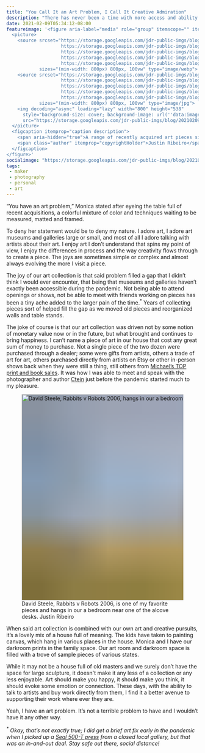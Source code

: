 ```yaml
---
title: "You Call It an Art Problem, I Call It Creative Admiration"
description: "There has never been a time with more access and ability support artists, which probably explains my incessant search and purchasing habits."
date: 2021-02-09T05:34:12-08:00
featureimage: '<figure aria-label="media" role="group" itemscope="" itemprop="associatedMedia" itemtype="http://schema.org/ImageObject">
  <picture>
    <source srcset="https://storage.googleapis.com/jdr-public-imgs/blog/20210209-ready-for-framing-640.webp 640w,
                    https://storage.googleapis.com/jdr-public-imgs/blog/20210209-ready-for-framing-800.webp 800w,
                    https://storage.googleapis.com/jdr-public-imgs/blog/20210209-ready-for-framing-1024.webp 1024w,
                    https://storage.googleapis.com/jdr-public-imgs/blog/20210209-ready-for-framing-1280.webp 1280w,
                    https://storage.googleapis.com/jdr-public-imgs/blog/20210209-ready-for-framing-1600.webp 1600w"
            sizes="(min-width: 800px) 800px, 100vw" type="image/webp">
    <source srcset="https://storage.googleapis.com/jdr-public-imgs/blog/20210209-ready-for-framing-640.jpg 640w,
                    https://storage.googleapis.com/jdr-public-imgs/blog/20210209-ready-for-framing-800.jpg 800w,
                    https://storage.googleapis.com/jdr-public-imgs/blog/20210209-ready-for-framing-1024.jpg 1024w,
                    https://storage.googleapis.com/jdr-public-imgs/blog/20210209-ready-for-framing-1280.jpg 1280w,
                    https://storage.googleapis.com/jdr-public-imgs/blog/20210209-ready-for-framing-1600.jpg 1600w"
            sizes="(min-width: 800px) 800px, 100vw" type="image/jpg">
    <img decoding="async" loading="lazy" width="800" height="538"
      style="background-size: cover; background-image: url(''data:image/svg+xml;charset=utf-8,%3Csvg xmlns=\''http%3A//www.w3.org/2000/svg\'' xmlns%3Axlink=\''http%3A//www.w3.org/1999/xlink\'' viewBox=\''0 0 1280 853\''%3E%3Cfilter id=\''b\'' color-interpolation-filters=\''sRGB\''%3E%3CfeGaussianBlur stdDeviation=\''.5\''%3E%3C/feGaussianBlur%3E%3CfeComponentTransfer%3E%3CfeFuncA type=\''discrete\'' tableValues=\''1 1\''%3E%3C/feFuncA%3E%3C/feComponentTransfer%3E%3C/filter%3E%3Cimage filter=\''url(%23b)\'' x=\''0\'' y=\''0\'' height=\''100%25\'' width=\''100%25\'' xlink%3Ahref=\''data%3Aimage/png;base64,iVBORw0KGgoAAAANSUhEUgAAAAkAAAAGCAIAAACepSOSAAAACXBIWXMAAC4jAAAuIwF4pT92AAAAs0lEQVQI1wGoAFf/AImSoJSer5yjs52ktp2luJuluKOpuJefsoCNowB+kKaOm66grL+krsCnsMGrt8m1u8mzt8OVoLIAhJqzjZ2tnLLLnLHJp7fNmpyjqbPCqLrRjqO7AIeUn5ultaWtt56msaSnroZyY4mBgLq7wY6TmwCRfk2Pf1uzm2WulV+xmV6rmGyQfFm3nWSBcEIAfm46jX1FkH5Djn5AmodGo49MopBLlIRBfG8yj/dfjF5frTUAAAAASUVORK5CYII=\''%3E%3C/image%3E%3C/svg%3E'');"
      src="https://storage.googleapis.com/jdr-public-imgs/blog/20210209-ready-for-framing-800.jpg" alt="A range of recently acquired art pieces sit on my work table before I begin framing.">
  </picture>
  <figcaption itemprop="caption description">
    <span aria-hidden="true">A range of recently acquired art pieces sit on my work table before I begin framing.</span>
    <span class="author" itemprop="copyrightHolder">Justin Ribeiro</span>
  </figcaption>
</figure>'
socialimage: "https://storage.googleapis.com/jdr-public-imgs/blog/20210209-ready-for-framing-800.jpg"
tags:
 - maker
 - photography
 - personal
 - art
---
```


“You have an art problem,” Monica stated after eyeing the table full of recent acquisitions, a colorful mixture of color and techniques waiting to be measured, matted and framed.

To deny her statement would be to deny my nature. I adore art, I adore art museums and galleries large or small, and most of all I adore talking with artists about their art. I enjoy art I don’t understand that spins my point of view, I enjoy the differences in process and the way creativity flows through to create a piece. The joys are sometimes simple or complex and almost always evolving the more I visit a piece.

The joy of our art collection is that said problem filled a gap that I didn’t think I would ever encounter, that being that museums and galleries haven’t exactly been accessible during the pandemic. Not being able to attend openings or shows, not be able to meet with friends working on pieces has been a tiny ache added to the larger pain of the time.<sup>*</sup> Years of collecting pieces sort of helped fill the gap as we moved old pieces and reorganized walls and table stands.

The joke of course is that our art collection was driven not by some notion of monetary value now or in the future, but what brought and continues to bring happiness. I can’t name a piece of art in our house that cost any great sum of money to purchase. Not a single piece of the two dozen were purchased through a dealer; some were gifts from artists, others a trade of art for art, others purchased directly from artists on Etsy or other in-person shows back when they were still a thing, still others from [Michael’s TOP print and book sales](https://theonlinephotographer.typepad.com/the_online_photographer/print-offers/). It was how I was able to meet and speak with the photographer and author [Ctein](http://ctein.com/) just before the pandemic started much to my pleasure.

<figure aria-label="media" role="group" itemscope="" itemprop="associatedMedia" itemtype="http://schema.org/ImageObject">
  <picture>
    <source srcset="https://storage.googleapis.com/jdr-public-imgs/blog/20210209-david-steele-rabbits-vs-robots-painting-640.webp 640w,
                    https://storage.googleapis.com/jdr-public-imgs/blog/20210209-david-steele-rabbits-vs-robots-painting-800.webp 800w,
                    https://storage.googleapis.com/jdr-public-imgs/blog/20210209-david-steele-rabbits-vs-robots-painting-1024.webp 1024w,
                    https://storage.googleapis.com/jdr-public-imgs/blog/20210209-david-steele-rabbits-vs-robots-painting-1280.webp 1280w,
                    https://storage.googleapis.com/jdr-public-imgs/blog/20210209-david-steele-rabbits-vs-robots-painting-1600.webp 1600w"
            sizes="(min-width: 800px) 800px, 100vw" type="image/webp">
    <source srcset="https://storage.googleapis.com/jdr-public-imgs/blog/20210209-david-steele-rabbits-vs-robots-painting-640.jpg 640w,
                    https://storage.googleapis.com/jdr-public-imgs/blog/20210209-david-steele-rabbits-vs-robots-painting-800.jpg 800w,
                    https://storage.googleapis.com/jdr-public-imgs/blog/20210209-david-steele-rabbits-vs-robots-painting-1024.jpg 1024w,
                    https://storage.googleapis.com/jdr-public-imgs/blog/20210209-david-steele-rabbits-vs-robots-painting-1280.jpg 1280w,
                    https://storage.googleapis.com/jdr-public-imgs/blog/20210209-david-steele-rabbits-vs-robots-painting-1600.jpg 1600w"
            sizes="(min-width: 800px) 800px, 100vw" type="image/jpg">
    <img decoding="async" loading="lazy" width="800" height="538"
      style="background-size: cover; background-image: url('data:image/svg+xml;charset=utf-8,%3Csvg xmlns=\'http%3A//www.w3.org/2000/svg\' xmlns%3Axlink=\'http%3A//www.w3.org/1999/xlink\' viewBox=\'0 0 1280 853\'%3E%3Cfilter id=\'b\' color-interpolation-filters=\'sRGB\'%3E%3CfeGaussianBlur stdDeviation=\'.5\'%3E%3C/feGaussianBlur%3E%3CfeComponentTransfer%3E%3CfeFuncA type=\'discrete\' tableValues=\'1 1\'%3E%3C/feFuncA%3E%3C/feComponentTransfer%3E%3C/filter%3E%3Cimage filter=\'url(%23b)\' x=\'0\' y=\'0\' height=\'100%25\' width=\'100%25\' xlink%3Ahref=\'data%3Aimage/png;base64,iVBORw0KGgoAAAANSUhEUgAAAAkAAAAGCAIAAACepSOSAAAACXBIWXMAAC4jAAAuIwF4pT92AAAAs0lEQVQI1wGoAFf/AImSoJSer5yjs52ktp2luJuluKOpuJefsoCNowB+kKaOm66grL+krsCnsMGrt8m1u8mzt8OVoLIAhJqzjZ2tnLLLnLHJp7fNmpyjqbPCqLrRjqO7AIeUn5ultaWtt56msaSnroZyY4mBgLq7wY6TmwCRfk2Pf1uzm2WulV+xmV6rmGyQfFm3nWSBcEIAfm46jX1FkH5Djn5AmodGo49MopBLlIRBfG8yj/dfjF5frTUAAAAASUVORK5CYII=\'%3E%3C/image%3E%3C/svg%3E');"
      src="https://storage.googleapis.com/jdr-public-imgs/blog/20210209-david-steele-rabbits-vs-robots-painting-800.jpg" alt="David Steele, Rabbits v Robots 2006, hangs in our a bedroom near one of the alcove desks.">
  </picture>
  <figcaption itemprop="caption description">
    <span aria-hidden="true">David Steele, Rabbits v Robots 2006, is one of my favorite pieces and hangs in our a bedroom near one of the alcove desks.</span>
    <span class="author" itemprop="copyrightHolder">Justin Ribeiro</span>
  </figcaption>
</figure>

When said art collection is combined with our own art and creative pursuits, it’s a lovely mix of a house full of meaning. The kids have taken to painting canvas, which hang in various places in the house. Monica and I have our darkroom prints in the family space. Our art room and darkroom space is filled with a trove of sample pieces of various states.

While it may not be a house full of old masters and we surely don’t have the space for large sculpture, it doesn't make it any less of a collection or any less enjoyable. Art should make you happy, it should make you think, it should evoke some emotion or connection. These days, with the ability to talk to artists and buy work directly from them, I find it a better avenue to supporting their work where ever they are.

Yeah, I have an art problem. It’s not a terrible problem to have and I wouldn’t have it any other way.

_<sup>*</sup> Okay, that’s not exactly true; I did get a brief art fix early in the pandemic when I picked up a [Seal 500-T press](https://ribeiro.social/@justin/104673577211518838) from a closed local gallery, but that was an in-and-out deal. Stay safe out there, social distance!_
